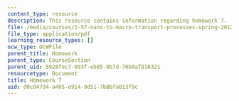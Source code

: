 ```yaml
---
content_type: resource
description: This resource contains information regarding homework 7.
file: /media/courses/2-57-nano-to-macro-transport-processes-spring-2012/d0cd47d4a405e9149d517b8bfa013f9c_MIT2_57S12_hw_7.pdf
file_type: application/pdf
learning_resource_types: []
ocw_type: OCWFile
parent_title: Homework
parent_type: CourseSection
parent_uid: 5928fec7-993f-eb85-0b7d-76b0af816321
resourcetype: Document
title: Homework 7
uid: d0cd47d4-a405-e914-9d51-7b8bfa013f9c
---
```


